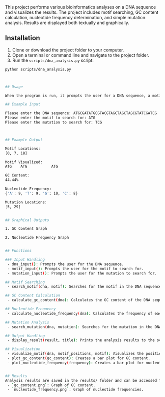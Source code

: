 

This project performs various bioinformatics analyses on a DNA sequence and visualizes the results. The project includes motif searching, GC content calculation, nucleotide frequency determination, and simple mutation analysis. Results are displayed both textually and graphically.



## Installation

1. Clone or download the project folder to your computer.
2. Open a terminal or command line and navigate to the project folder.
3. Run the `scripts/dna_analysis.py` script:

```bash
python scripts/dna_analysis.py



## Usage

When the program is run, it prompts the user for a DNA sequence, a motif to search for, and a mutation to search for.

## Example Input

Please enter the DNA sequence: ATGCGATATGCGTACGTAGCTAGCTAGCGTATCGATCG
Please enter the motif to search for: ATG
Please enter the mutation to search for: TCG



## Example Output

Motif Locations:
[0, 7, 18]

Motif Visualized:
ATG    ATG           ATG              

GC Content:
44.44%

Nucleotide Frequency:
{'A': 9, 'T': 9, 'G': 10, 'C': 8}

Mutation Locations:
[5, 29]


## Graphical Outputs

1. GC Content Graph

2. Nucleotide Frequency Graph


## Functions

### Input Handling
 - dna_input(): Prompts the user for the DNA sequence.
 - motif_input(): Prompts the user for the motif to search for.
 - mutation_input(): Prompts the user for the mutation to search for.

## Motif Searching
 - search_motif(dna, motif): Searches for the motif in the DNA sequence and returns the positions as a list.

## GC Content Calculation
 - calculate_gc_content(dna): Calculates the GC content of the DNA sequence and returns the percentage.

## Nucleotide Frequency
 - calculate_nucleotide_frequency(dna): Calculates the frequency of each nucleotide in the DNA sequence and returns a dictionary.

## Mutation Analysis
 - search_mutation(dna, mutation): Searches for the mutation in the DNA sequence and returns the positions as a list.

## Output Handling
 - display_result(result, title): Prints the analysis results to the screen.

## Visualization
 - visualize_motif(dna, motif_positions, motif): Visualizes the positions of the motif in the DNA sequence.
 - plot_gc_content(gc_content): Creates a bar plot for GC content.
 - plot_nucleotide_frequency(frequency): Creates a bar plot for nucleotide frequency.


## Results
Analysis results are saved in the results/ folder and can be accessed from there.
 - `gc_content.png`: Graph of GC content.
 - `nucleotide_frequency.png`: Graph of nucleotide frequencies.


